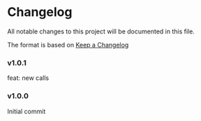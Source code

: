 # Changelog

All notable changes to this project will be documented in this file.

The format is based on [Keep a Changelog](http://keepachangelog.com/)

### v1.0.1

feat: new calls

### v1.0.0

Initial commit